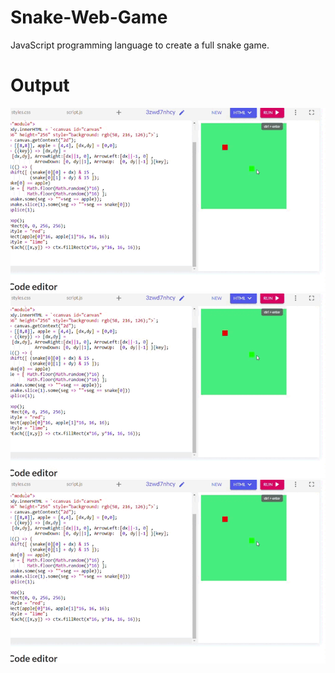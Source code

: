 # Snake-Web-Game
JavaScript programming language to create a full snake game.
# Output
![](Snake-game.gif)
![](https://github.com/HiteshAroraCool/Snake-Web-Game/blob/42bd0bc9bae7c423121766ba5b530a4595f0d99c/Snake-game.gif)
![p](https://github.com/HiteshAroraCool/Snake-Web-Game/blob/42bd0bc9bae7c423121766ba5b530a4595f0d99c/Snake-game.gif)

